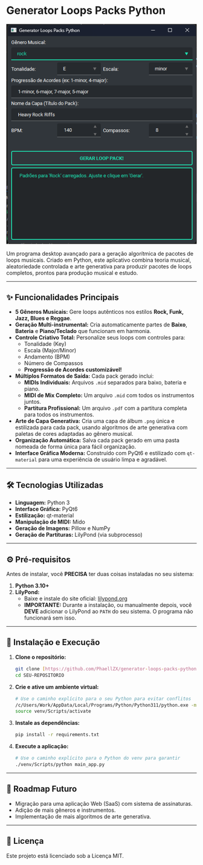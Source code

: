 # Generator Loops Packs Python

![Interface do App](imgs/image.png)

Um programa desktop avançado para a geração algorítmica de pacotes de loops musicais. Criado em Python, este aplicativo combina teoria musical, aleatoriedade controlada e arte generativa para produzir pacotes de loops completos, prontos para produção musical e estudo.

---

## ✨ Funcionalidades Principais

* **5 Gêneros Musicais:** Gere loops autênticos nos estilos **Rock, Funk, Jazz, Blues e Reggae**.
* **Geração Multi-instrumental:** Cria automaticamente partes de **Baixo**, **Bateria** e **Piano/Teclado** que funcionam em harmonia.
* **Controle Criativo Total:** Personalize seus loops com controles para:
    * Tonalidade (Key)
    * Escala (Major/Minor)
    * Andamento (BPM)
    * Número de Compassos
    * **Progressão de Acordes customizável!**
* **Múltiplos Formatos de Saída:** Cada pack gerado inclui:
    * **MIDIs Individuais:** Arquivos `.mid` separados para baixo, bateria e piano.
    * **MIDI de Mix Completo:** Um arquivo `.mid` com todos os instrumentos juntos.
    * **Partitura Profissional:** Um arquivo `.pdf` com a partitura completa para todos os instrumentos.
* **Arte de Capa Generativa:** Cria uma capa de álbum `.png` única e estilizada para cada pack, usando algoritmos de arte generativa com paletas de cores adaptadas ao gênero musical.
* **Organização Automática:** Salva cada pack gerado em uma pasta nomeada de forma única para fácil organização.
* **Interface Gráfica Moderna:** Construído com PyQt6 e estilizado com `qt-material` para uma experiência de usuário limpa e agradável.

---

## 🛠️ Tecnologias Utilizadas

* **Linguagem:** Python 3
* **Interface Gráfica:** PyQt6
* **Estilização:** qt-material
* **Manipulação de MIDI:** Mido
* **Geração de Imagens:** Pillow e NumPy
* **Geração de Partituras:** LilyPond (via subprocesso)

---

## ⚙️ Pré-requisitos

Antes de instalar, você **PRECISA** ter duas coisas instaladas no seu sistema:

1.  **Python 3.10+**
2.  **LilyPond:**
    * Baixe e instale do site oficial: [lilypond.org](https://lilypond.org/)
    * **IMPORTANTE:** Durante a instalação, ou manualmente depois, você **DEVE** adicionar o LilyPond ao `PATH` do seu sistema. O programa não funcionará sem isso.

---

## 🚀 Instalação e Execução

1.  **Clone o repositório:**
    ```bash
    git clone [https://github.com/PhaellZX/generator-loops-packs-python](https://github.com/PhaellZX/generator-loops-packs-python.git)
    cd SEU-REPOSITORIO
    ```

2.  **Crie e ative um ambiente virtual:**
    ```bash
    # Use o caminho explícito para o seu Python para evitar conflitos
    /c/Users/Work/AppData/Local/Programs/Python/Python311/python.exe -m venv venv
    source venv/Scripts/activate
    ```

3.  **Instale as dependências:**
    ```bash
    pip install -r requirements.txt
    ```

4.  **Execute a aplicação:**
    ```bash
    # Use o caminho explícito para o Python do venv para garantir
    ./venv/Scripts/python main_app.py
    ```

---

## 🔮 Roadmap Futuro

* Migração para uma aplicação Web (SaaS) com sistema de assinaturas.
* Adição de mais gêneros e instrumentos.
* Implementação de mais algoritmos de arte generativa.

---

## 📄 Licença

Este projeto está licenciado sob a Licença MIT.